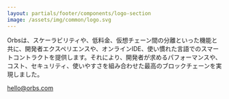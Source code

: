 ```yaml
---
layout: partials/footer/components/logo-section
image: /assets/img/common/logo.svg
---
```


Orbsは、スケーラビリティや、低料金、仮想チェーン間の分離といった機能と共に、開発者エクスペリエンスや、オンラインIDE、使い慣れた言語でのスマートコントラクトを提供します。それにより、開発者が求めるパフォーマンスや、コスト、セキュリティ、使いやすさを組み合わせた最高のブロックチェーンを実現しました。

[hello@orbs.com](hello@orbs.com "email")

